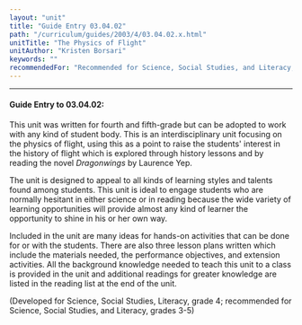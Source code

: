 ```yaml
---
layout: "unit"
title: "Guide Entry 03.04.02"
path: "/curriculum/guides/2003/4/03.04.02.x.html"
unitTitle: "The Physics of Flight"
unitAuthor: "Kristen Borsari"
keywords: ""
recommendedFor: "Recommended for Science, Social Studies, and Literacy, grades 3-5."
---
```

<body>
<hr/>
<h4>
Guide Entry to 03.04.02:
</h4>
<p>
This unit was written for fourth and fifth-grade but can be adopted to work with any kind of student body.  This is an interdisciplinary unit focusing on the physics of flight, using this as a point to raise the students' interest in the history of flight which is explored through history lessons and by reading the novel
<i>
Dragonwings
</i>
by Laurence Yep.
</p>
<p>
The unit is designed to appeal to all kinds of learning styles and talents found among students.  This unit is ideal to engage students who are normally hesitant in either science or in reading because the wide variety of learning opportunities will provide almost any kind of learner the opportunity to shine in his or her own way.
</p>
<p>
Included in the unit are many ideas for hands-on activities that can be done for or with the students.  There are also three lesson plans written which include the materials needed, the performance objectives, and extension activities.  All the background knowledge needed to teach this unit to a class is provided in the unit and additional readings for greater knowledge are listed in the reading list at the end of the unit.
</p>
<p>
(Developed for Science, Social Studies, Literacy, grade 4; recommended for Science,
Social Studies, and Literacy, grades 3-5)
</p>
</body>
